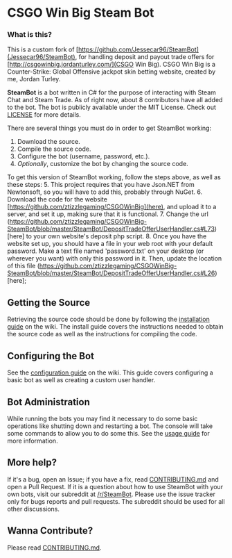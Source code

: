 # CSGO Win Big Steam Bot

### What is this?
This is a custom fork of [https://github.com/Jessecar96/SteamBot](Jessecar96/SteamBot), for handling deposit and payout trade offers for [http://csgowinbig.jordanturley.com/](CSGO Win Big). CSGO Win Big is a Counter-Strike: Global Offensive jackpot skin betting website, created by me, Jordan Turley.

**SteamBot** is a bot written in C# for the purpose of interacting with Steam Chat and Steam Trade.  As of right now, about 8 contributors have all added to the bot.  The bot is publicly available under the MIT License. Check out [LICENSE] for more details.

There are several things you must do in order to get SteamBot working:

1. Download the source.
2. Compile the source code.
3. Configure the bot (username, password, etc.).
4. *Optionally*, customize the bot by changing the source code.

To get this version of SteamBot working, follow the steps above, as well as these steps:
5. This project requires that you have Json.NET from Newtonsoft, so you will have to add this, probably through NuGet.
6. Download the code for the website [https://github.com/ztizzlegaming/CSGOWinBig](here), and upload it to a server, and set it up, making sure that it is functional.
7. Change the url (https://github.com/ztizzlegaming/CSGOWinBig-SteamBot/blob/master/SteamBot/DepositTradeOfferUserHandler.cs#L73)[here] to your own website's deposit php script.
8. Once you have the website set up, you should have a file in your web root with your default password. Make a text file named 'password.txt' on your desktop (or wherever you want) with only this password in it. Then, update the location of this file (https://github.com/ztizzlegaming/CSGOWinBig-SteamBot/blob/master/SteamBot/DepositTradeOfferUserHandler.cs#L26)[here];

## Getting the Source

Retrieving the source code should be done by following the [installation guide] on the wiki. The install guide covers the instructions needed to obtain the source code as well as the instructions for compiling the code.

## Configuring the Bot

See the [configuration guide] on the wiki. This guide covers configuring a basic bot as well as creating a custom user handler.

## Bot Administration

While running the bots you may find it necessary to do some basic operations like shutting down and restarting a bot. The console will take some commands to allow you to do some this. See the [usage guide] for more information.

## More help?
If it's a bug, open an Issue; if you have a fix, read [CONTRIBUTING.md] and open a Pull Request.  If it is a question about how to use SteamBot with your own bots, visit our subreddit at [/r/SteamBot](http://www.reddit.com/r/SteamBot). Please use the issue tracker only for bugs reports and pull requests. The subreddit should be used for all other  discussions.

## Wanna Contribute?
Please read [CONTRIBUTING.md].


   [installation guide]: https://github.com/Jessecar96/SteamBot/wiki/Installation-Guide
   [CONTRIBUTING.md]: https://github.com/Jessecar96/SteamBot/blob/master/CONTRIBUTING.md
   [LICENSE]: https://github.com/Jessecar96/SteamBot/blob/master/LICENSE
   [configuration guide]: https://github.com/Jessecar96/SteamBot/wiki/Configuration-Guide
   [usage guide]: https://github.com/Jessecar96/SteamBot/wiki/Usage-Guide
